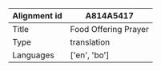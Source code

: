 |Alignment id | A814A5417
| --- | --- 
|Title | Food Offering Prayer 
|Type | translation
|Languages | ['en', 'bo']